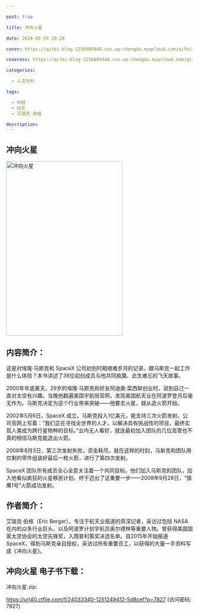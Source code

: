 ```yaml
---

post: true

title: 冲向火星

date: 2024-05-29 20:20

cover: https://qifei-blog-1256009448.cos.ap-chengdu.myqcloud.com/qifei-blog/64e85a26661c6c8e54f24c33.jpg

coveross: https://qifei-blog-1256009448.cos.ap-chengdu.myqcloud.com/qifei-blog/64e85a26661c6c8e54f24c33.jpg

categories:

  - 人文社科

tags:

  - 科技
  - 纪实
  - 艾瑞克·伯格

description:
---
```


## 冲向火星
<img alt="冲向火星 " class="aligncenter loaded" data-was-processed="true" decoding="async" fetchpriority="high" height="471" src="https://qifei-blog-1256009448.cos.ap-chengdu.myqcloud.com/qifei-blog/64e85a26661c6c8e54f24c33.jpg " style="cursor: zoom-in;" width="314"/>

## 内容简介：

这是对埃隆·马斯克和 SpaceX 公司初创时期艰难岁月的记录。跟马斯克一起工作是什么体验？本书讲述了36位初创成员与他共同疯魔、此生难忘的飞天故事。

2000年年底某天，29岁的埃隆·马斯克和好友阿迪奥·菜西聊创业时，说到自己一直对太空有兴趣。当晚他翻遍美国宇航局官网，发现美国航天业在阿波罗登月后毫无作为。马斯克决定为这个行业带来突破——他要去火星，就从造火箭开始。

2002年5月6日，SpaceX 成立。马斯克投入1亿美元，能支持三次火箭发射。公司官网上写着：“我们正在寻找全世界的人才，以解决具有挑战性的项目，最终实现人类成为跨行星物种的目标。”业内无人看好，就连最初加入团队的几位高管也不真的相信马斯克能造出火箭。

2008年8月3日，第三次发射失败，资金耗尽。就在这样的时刻，马新克和团队用仅剩的零件组装好最后一枚火箭，进行了第四次发射。

SpaceX 团队所有成员全心全意关注着一个共同目标。他们加入马斯克的团队，加入他看似疯狂的火星移民计划，终于迈出了这重要一步——2008年9月28日，“猎鹰1号”火箭成功发射。

## 作者简介：

艾瑞克·伯格（Eric Berger），专注于航天业报道的资深记者，采访过包括 NASA 在内的众多行业巨头，以及阿波罗计划宇航员奥尔德林等重要人物。曾获得美国国家太空协会的太空先锋奖，入围普利策奖决选名单。自2015年开始报道 SpaceX，得到马斯克亲自授权，采访过所有重要员工，以获得的大量一手资料写成《冲向火星》。

## 冲向火星 电子书下载：

冲向火星.zip: 

https://url40.ctfile.com/f/24033340-1251249412-5d8cef?p=7827 (访问密码: 7827)
